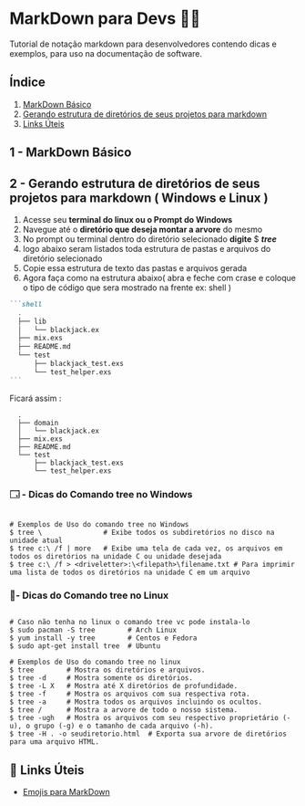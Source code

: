 # MarkDown para Devs 🧑‍💻

Tutorial de notação markdown para desenvolvedores contendo dicas e exemplos, para uso na documentação de software.

## **Índice**
<ol>
  <li><a href="#basico">MarkDown Básico</a></li>
  <li><a href="#diretorios">Gerando estrutura de diretórios de seus projetos para markdown</a></li>
  <li><a href="#links">Links Úteis</a></li>
</ol>

<a id="basico"> <h2> 1 - MarkDown Básico </h2></a>


<a id="diretorios"> <h2> 2 - Gerando estrutura de diretórios de seus projetos para markdown ( Windows e Linux ) </h2></a>

<ol>
  <li>Acesse seu <b>terminal do linux ou o Prompt do Windows</b></li>
  <li>Navegue até o <b>diretório que deseja montar a arvore</b> do mesmo</li>
  <li>No prompt ou terminal dentro do diretório selecionado <b>digite</b> $ <i><b>tree</b></i> </li>
  <li>logo abaixo seram listados toda estrutura de pastas e arquivos do diretório selecionado</li>
  <li>Copie essa estrutura de texto das pastas e arquivos gerada</li>
  <li>Agora faça como na estrutura abaixo( abra e feche com crase e coloque o tipo de código que sera mostrado na frente ex: shell )</li>
</ol>

`````markdown
```shell
  .
  ├── lib
  │   └── blackjack.ex
  ├── mix.exs
  ├── README.md
  └── test
      ├── blackjack_test.exs
      └── test_helper.exs
```
`````

Ficará assim : 
```shell
  .
  ├── domain
  │   └── blackjack.ex
  ├── mix.exs
  ├── README.md
  └── test
      ├── blackjack_test.exs
      └── test_helper.exs
```
### 🗔 - Dicas do Comando **tree** no Windows
```shell

# Exemplos de Uso do comando tree no Windows 
$ tree \               # Exibe todos os subdiretórios no disco na unidade atual
$ tree c:\ /f | more   # Exibe uma tela de cada vez, os arquivos em todos os diretórios na unidade C ou unidade desejada
$ tree c:\ /f > <driveletter>:\<filepath>\filename.txt # Para imprimir uma lista de todos os diretórios na unidade C em um arquivo
```

### 🐧- Dicas do Comando **tree** no Linux
```shell

# Caso não tenha no linux o comando tree vc pode instala-lo 
$ sudo pacman -S tree        # Arch Linux
$ yum install -y tree        # Centos e Fedora
$ sudo apt-get install tree  # Ubuntu  

# Exemplos de Uso do comando tree no linux 
$ tree        # Mostra os diretórios e arquivos.
$ tree -d     # Mostra somente os diretórios.
$ tree -L X   # Mostra até X diretórios de profundidade.
$ tree -f     # Mostra os arquivos com sua respectiva rota.
$ tree -a     # Mostra todos os arquivos incluindo os ocultos.
$ tree /      # Mostra a arvore de todo o nosso sistema.
$ tree -ugh   # Mostra os arquivos com seu respectivo proprietário (-u), o grupo (-g) e o tamanho de cada arquivo (-h).
$ tree -H . -o seudiretorio.html  # Exporta sua arvore de diretórios para uma arquivo HTML.

```

<a id="links"> <h2>🔗 Links Úteis</h2></a>
* [Emojis para MarkDown](https://emojipedia.org/)
